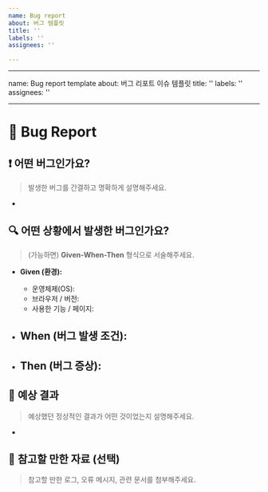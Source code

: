 ```yaml
---
name: Bug report
about: 버그 템플릿
title: ''
labels: ''
assignees: ''

---
```


---
name: Bug report template
about: 버그 리포트 이슈 템플릿
title: ''
labels: ''
assignees: ''

---

# 🐞 Bug Report

## ❗ 어떤 버그인가요?
> 발생한 버그를 간결하고 명확하게 설명해주세요.

- 

## 🔍 어떤 상황에서 발생한 버그인가요?
> (가능하면) **Given-When-Then** 형식으로 서술해주세요.

- **Given (환경):** 
  - 운영체제(OS):  
  - 브라우저 / 버전:  
  - 사용한 기능 / 페이지:  

- **When (버그 발생 조건):**  
  - 

- **Then (버그 증상):**  
  - 

## 🎯 예상 결과
> 예상했던 정상적인 결과가 어떤 것이었는지 설명해주세요.

- 

## 📝 참고할 만한 자료 (선택)
> 참고할 만한 로그, 오류 메시지, 관련 문서를 첨부해주세요.
